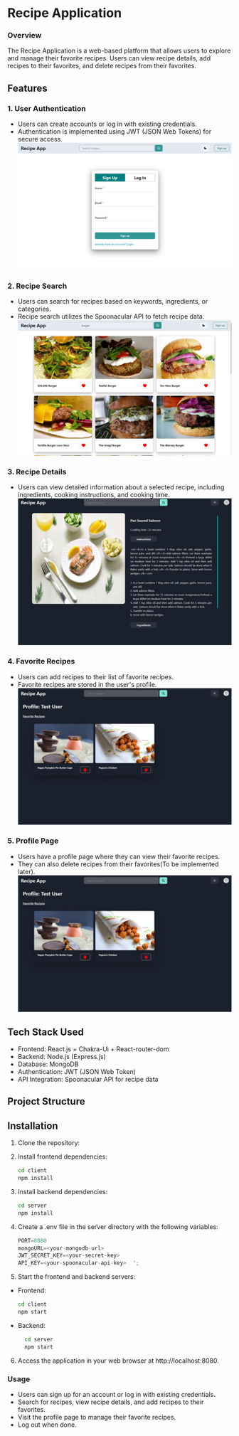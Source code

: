 
# Recipe Application

### Overview
The Recipe Application is a web-based platform that allows users to explore and manage their favorite recipes. Users can view recipe details, add recipes to their favorites, and delete recipes from their favorites.

## Features
### 1. User Authentication
- Users can create accounts or log in with existing credentials.
- Authentication is implemented using JWT (JSON Web Tokens) for secure access.
![auth image](./images/auth.JPG)

### 2. Recipe Search
- Users can search for recipes based on keywords, ingredients, or categories.
- Recipe search utilizes the Spoonacular API to fetch recipe data.
![recipe search image](./images/home2.JPG)
### 3. Recipe Details
- Users can view detailed information about a selected recipe, including ingredients, cooking instructions, and cooking time.
![recipe deatils image](./images/recipe%20details.JPG)

### 4. Favorite Recipes
- Users can add recipes to their list of favorite recipes.
- Favorite recipes are stored in the user's profile.
![favourite recipe image](./images/profile.JPG)

### 5. Profile Page
- Users have a profile page where they can view their favorite recipes.
- They can also delete recipes from their favorites(To be implemented later).
![favourite recipe image](./images/profile.JPG)

## Tech Stack Used
- Frontend: React.js + Chakra-Ui + React-router-dom
- Backend: Node.js (Express.js)
- Database: MongoDB
- Authentication: JWT (JSON Web Token)
- API Integration: Spoonacular API for recipe data

## Project Structure


## Installation

1. Clone the repository:
   
2. Install frontend dependencies:
   ```sh
   cd client
   npm install
   ```
3. Install backend dependencies:
   ```sh
   cd server
   npm install
   ```


4. Create a .env file in the server directory with the following variables:
   ```js
   PORT=8080
   mongoURL=<your-mongodb-url>
   JWT_SECRET_KEY=<your-secret-key>
   API_KEY=<your-spoonacular-api-key>  ';
   
5. Start the frontend and backend servers:
 - Frontend:
    ```sh
    cd client
    npm start
    ```

- Backend:
  ```sh
    cd server
    npm start
  ```
6. Access the application in your web browser at http://localhost:8080.

### Usage
- Users can sign up for an account or log in with existing credentials.
- Search for recipes, view recipe details, and add recipes to their favorites.
- Visit the profile page to manage their favorite recipes.
- Log out when done.
